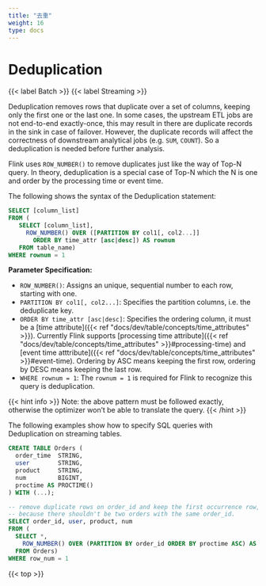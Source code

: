 ```yaml
---
title: "去重"
weight: 16
type: docs
---
```

<!--
Licensed to the Apache Software Foundation (ASF) under one
or more contributor license agreements.  See the NOTICE file
distributed with this work for additional information
regarding copyright ownership.  The ASF licenses this file
to you under the Apache License, Version 2.0 (the
"License"); you may not use this file except in compliance
with the License.  You may obtain a copy of the License at

  http://www.apache.org/licenses/LICENSE-2.0

Unless required by applicable law or agreed to in writing,
software distributed under the License is distributed on an
"AS IS" BASIS, WITHOUT WARRANTIES OR CONDITIONS OF ANY
KIND, either express or implied.  See the License for the
specific language governing permissions and limitations
under the License.
-->

# Deduplication
{{< label Batch >}} {{< label Streaming >}}

Deduplication removes rows that duplicate over a set of columns, keeping only the first one or the last one. In some cases, the upstream ETL jobs are not end-to-end exactly-once, this may result in there are duplicate records in the sink in case of failover. However, the duplicate records will affect the correctness of downstream analytical jobs (e.g. `SUM`, `COUNT`). So a deduplication is needed before further analysis.

Flink uses `ROW_NUMBER()` to remove duplicates just like the way of Top-N query. In theory, deduplication is a special case of Top-N which the N is one and order by the processing time or event time.

The following shows the syntax of the Deduplication statement:

```sql
SELECT [column_list]
FROM (
   SELECT [column_list],
     ROW_NUMBER() OVER ([PARTITION BY col1[, col2...]]
       ORDER BY time_attr [asc|desc]) AS rownum
   FROM table_name)
WHERE rownum = 1
```

**Parameter Specification:**

- `ROW_NUMBER()`: Assigns an unique, sequential number to each row, starting with one.
- `PARTITION BY col1[, col2...]`: Specifies the partition columns, i.e. the deduplicate key.
- `ORDER BY time_attr [asc|desc]`: Specifies the ordering column, it must be a [time attribute]({{< ref "docs/dev/table/concepts/time_attributes" >}}). Currently Flink supports [processing time attribute]({{< ref "docs/dev/table/concepts/time_attributes" >}}#processing-time) and [event time atttribute]({{< ref "docs/dev/table/concepts/time_attributes" >}}#event-time). Ordering by ASC means keeping the first row, ordering by DESC means keeping the last row.
- `WHERE rownum = 1`: The `rownum = 1` is required for Flink to recognize this query is deduplication.

{{< hint info >}}
Note: the above pattern must be followed exactly, otherwise the optimizer won’t be able to translate the query.
{{< /hint >}}

The following examples show how to specify SQL queries with Deduplication on streaming tables.

```sql
CREATE TABLE Orders (
  order_time  STRING,
  user        STRING,
  product     STRING,
  num         BIGINT,
  proctime AS PROCTIME()
) WITH (...);

-- remove duplicate rows on order_id and keep the first occurrence row,
-- because there shouldn't be two orders with the same order_id.
SELECT order_id, user, product, num
FROM (
  SELECT *,
    ROW_NUMBER() OVER (PARTITION BY order_id ORDER BY proctime ASC) AS row_num
  FROM Orders)
WHERE row_num = 1
```

{{< top >}}
